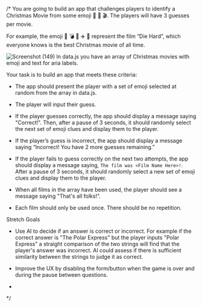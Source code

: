 /*
You are going to build an app that challenges players to identify a Christmas Movie from some emoji 🍿 🎅 🎬. The players will have 3 guesses per movie.

For example, the emoji 🌇 💣 👮 ✈️ ️🔫  represent the film “Die Hard”, which everyone knows is the best Christmas movie of all time.

![Screenshot (149)](https://github.com/user-attachments/assets/ba93f624-1c34-4a4b-8292-a4200c5886a5)
In data.js you have an array of Christmas movies with emoji and text for aria labels.

Your task is to build an app that meets these criteria:

- The app should present the player with a set of emoji selected at random from the array in data.js. 

- The player will input their guess.

- If the player guesses correctly, the app should display a message saying "Correct!". Then, after a pause of 3 seconds, it should randomly select the next set of emoji clues and display them to the player.

- If the player’s guess is incorrect, the app should display a message saying “Incorrect! You have 2 more guesses remaining.”

- If the player fails to guess correctly on the next two attempts, the app should display a message saying, `The film was <Film Name Here>!`. After a pause of 3 seconds, it should randomly select a new set of emoji clues and display them to the player.

- When all films in the array have been used, the player should see a message saying "That's all folks!".

- Each film should only be used once. There should be no repetition. 


Stretch Goals

- Use AI to decide if an answer is correct or incorrect. For example if the correct answer is "The Polar Express" but the player inputs "Polar Express" a straight comparison of the two strings will find that the player's answer was incorrect. AI could assess if there is sufficient similarity between the strings to judge it as correct. 

- Improve the UX by disabling the form/button when the game is over and during the pause between questions.
- 
*/
